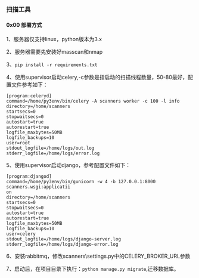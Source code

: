 ### 扫描工具
#### 0x00 部署方式
1、服务器仅支持linux，python版本为3.x

2、服务器需要先安装好masscan和nmap

3、`pip install -r requirements.txt`

4、使用supervisor启动celery,-c参数是指启动的扫描线程数量，50-80最好，配置文件参考如下：
   ```
   [program:celeryd]
command=/home/py3env/bin/celery -A scanners worker -c 100 -l info
directory=/home/scanners
startsecs=0
stopwaitsecs=0
autostart=true
autorestart=true
logfile_maxbytes=50MB
logfile_backups=10
user=root
stdout_logfile=/home/logs/out.log
stderr_logfile=/home/logs/error.log
```

5、使用supervisor启动django，参考配置文件如下：
```
[program:djangod]
command=/home/py3env/bin/gunicorn -w 4 -b 127.0.0.1:8000 scanners.wsgi:applicatii
on
directory=/home/scanners
startsecs=0
stopwaitsecs=0
autostart=true
autorestart=true
logfile_maxbytes=50MB
logfile_backups=10
user=celery
stdout_logfile=/home/logs/django-server.log
stderr_logfile=/home/logs/django-error.log
```

6、安装rabbitmq，修改scanners\settings.py中的CELERY_BROKER_URL参数

7、启动后，在项目目录下执行：`python manage.py migrate`,迁移数据库。
